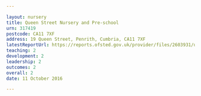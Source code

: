 ```yaml
---

layout: nursery
title: Queen Street Nursery and Pre-school
urn: 317419
postcode: CA11 7XF
address: 19 Queen Street, Penrith, Cumbria, CA11 7XF
latestReportUrl: https://reports.ofsted.gov.uk/provider/files/2603931/urn/317419.pdf
teaching: 2
development: 2
leadership: 2
outcomes: 2
overall: 2
date: 11 October 2016

---
```

